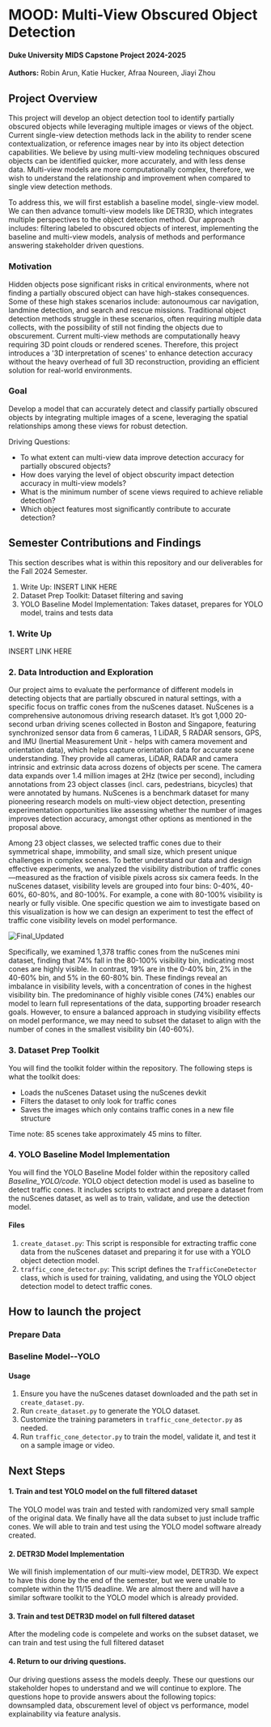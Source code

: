 # MOOD: Multi-View Obscured Object Detection
#### Duke University MIDS Capstone Project 2024-2025
**Authors:** Robin Arun, Katie Hucker, Afraa Noureen, Jiayi Zhou

## Project Overview 

This project will develop an object detection tool to identify partially obscured objects while leveraging multiple images or views of the object. Current single-view detection methods lack in the ability to render scene contextualization, or reference images near by into its object detection capabilities. We believe by using multi-view modeling techniques obscured objects can be identified quicker, more accurately, and with less dense data. Multi-view models are more computationally complex, therefore, we wish to understand the relationship and improvement when compared to single view detection methods. 

To address this, we will first establish a baseline model, single-view model. We can then advance tomulti-view models like DETR3D, which integrates multiple perspectives to the object detection method. Our approach includes: filtering labeled to obscured objects of interest, implementing the baseline and multi-view models, analysis of methods and performance answering stakeholder driven questions.

### Motivation 
Hidden objects pose significant risks in critical environments, where not finding a partially obscured object can have high-stakes consequences. Some of these high stakes scenarios include: autonoumous car navigation, landmine detection, and search and rescue missions. Traditional object detection methods struggle in these scenarios, often requiring multiple data collects, with the possibility of still not finding the objects due to obscurement. Current multi-view methods are computationally heavy requiring 3D point clouds or rendered scenes. Therefore, this project introduces a '3D interpretation of scenes' to enhance detection accuracy without the heavy overhead of full 3D reconstruction, providing an efficient solution for real-world environments.

### Goal
Develop a model that can accurately detect and classify partially obscured objects by integrating multiple images of a scene, leveraging the spatial relationships among these views for robust detection.

Driving Questions:
- To what extent can multi-view data improve detection accuracy for partially obscured objects?
- How does varying the level of object obscurity impact detection accuracy in multi-view models?
- What is the minimum number of scene views required to achieve reliable detection?
- Which object features most significantly contribute to accurate detection?

## Semester Contributions and Findings

This section describes what is within this repository and our deliverables for the Fall 2024 Semester. 

1. Write Up: INSERT LINK HERE
3. Dataset Prep Toolkit: Dataset filtering and saving
4. YOLO Baseline Model Implementation: Takes dataset, prepares for YOLO model, trains and tests data


### 1. Write Up
INSERT LINK HERE

### 2. Data Introduction and Exploration

Our project aims to evaluate the performance of different models in detecting objects that are partially obscured in natural settings, with a specific focus on traffic cones from the nuScenes dataset. NuScenes is a comprehensive autonomous driving research dataset. It’s got 1,000 20-second urban driving scenes collected in Boston and Singapore, featuring synchronized sensor data from 6 cameras, 1 LiDAR, 5 RADAR sensors, GPS, and IMU (Inertial Measurement Unit - helps with camera movement and orientation data), which helps capture orientation data for accurate scene understanding. They provide all cameras, LiDAR, RADAR and camera intrinsic and extrinsic data across dozens of objects per scene. The camera data expands over 1.4 million images at 2Hz (twice per second), including annotations from 23 object classes (incl. cars, pedestrians, bicycles) that were annotated by humans. NuScenes is a benchmark dataset for many pioneering research models on multi-view object detection, presenting experimentation opportunities like assessing whether the number of images improves detection accuracy, amongst other options as mentioned in the proposal above. 

Among 23 object classes, we selected traffic cones due to their symmetrical shape, immobility, and small size, which present unique challenges in complex scenes. To better understand our data and design effective experiments, we analyzed the visibility distribution of traffic cones—measured as the fraction of visible pixels across six camera feeds. In the nuScenes dataset, visibility levels are grouped into four bins: 0-40%, 40-60%, 60-80%, and 80-100%. For example, a cone with 80-100% visibility is nearly or fully visible. One specific question we aim to investigate based on this visualization is how we can design an experiment to test the effect of traffic cone visibility levels on model performance.

![Final_Updated](https://github.com/user-attachments/assets/502364c6-8e96-40bc-971f-0596e2a0905b)

Specifically, we examined 1,378 traffic cones from the nuScenes mini dataset, finding that 74% fall in the 80-100% visibility bin, indicating most cones are highly visible. In contrast, 19% are in the 0-40% bin, 2% in the 40-60% bin, and 5% in the 60-80% bin. These findings reveal an imbalance in visibility levels, with a concentration of cones in the highest visibility bin. The predominance of highly visible cones (74%) enables our model to learn full representations of the data, supporting broader research goals. However, to ensure a balanced approach in studying visibility effects on model performance, we may need to subset the dataset to align with the number of cones in the smallest visibility bin (40-60%).

### 3. Dataset Prep Toolkit 

You will find the toolkit folder within the repository. The following steps is what the toolkit does:

- Loads the nuScenes Dataset using the nuScenes devkit
- Filters the dataset to only look for traffic cones
- Saves the images which only contains traffic cones in a new file structure

Time note: 85 scenes take approximately 45 mins to filter. 

### 4. YOLO Baseline Model Implementation
You will find the YOLO Baseline Model folder within the repository called *Baseline_YOLO/code*. YOLO object detection model is used as baseline to detect traffic cones. It includes scripts to extract and prepare a dataset from the nuScenes dataset, as well as to train, validate, and use the detection model.

#### Files

1. `create_dataset.py`: This script is responsible for extracting traffic cone data from the nuScenes dataset and preparing it for use with a YOLO object detection model.
2. `traffic_cone_detector.py`: This script defines the `TrafficConeDetector` class, which is used for training, validating, and using the YOLO object detection model to detect traffic cones.

## How to launch the project

### Prepare Data

### Baseline Model--YOLO
#### Usage
1. Ensure you have the nuScenes dataset downloaded and the path set in `create_dataset.py`.
2. Run `create_dataset.py` to generate the YOLO dataset.
3. Customize the training parameters in `traffic_cone_detector.py` as needed.
4. Run `traffic_cone_detector.py` to train the model, validate it, and test it on a sample image or video.

## Next Steps

#### 1. Train and test YOLO model on the full filtered dataset

The YOLO model was train and tested with randomized very small sample of the original data. We finally have all the data subset to just include traffic cones. We will able to train and test using the YOLO model software already created.

#### 2. DETR3D Model Implementation
   
We will finish implementation of our multi-view model, DETR3D. We expect to have this done by the end of the semester, but we were unable to complete within the 11/15 deadline. We are almost there and will have a similar software toolkit to the YOLO model which is already provided. 

#### 3. Train and test DETR3D model on full filtered dataset

After the modeling code is compelete and works on the subset dataset, we can train and test using the full filtered dataset

#### 4. Return to our driving questions. 
Our driving questions assess the models deeply. These our questions our stakeholder hopes to understand and we will continue to explore. The questions hope to provide answers about the following topics: downsampled data, obscurement level of object vs performance, model explainability via feature analysis.
